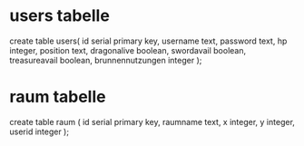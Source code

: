 # users tabelle
create table users(
    id serial primary key,
    username text,
    password text,
    hp integer,
    position text,
    dragonalive boolean,
    swordavail boolean,
    treasureavail boolean,
    brunnennutzungen integer
);
# raum tabelle
create table raum (
    id serial primary key,
    raumname text,
    x integer,
    y integer,
    userid integer
);